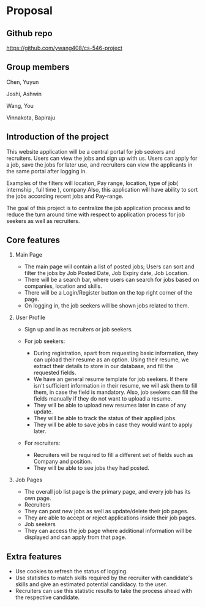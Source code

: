# Proposal

## Github repo

https://github.com/ywang408/cs-546-project

## Group members

Chen, Yuyun 

Joshi, Ashwin 

Wang, You 

Vinnakota, Bapiraju

## Introduction of the project

This website application will be a central portal for job seekers and recruiters. Users can view the jobs and sign up with us.
Users can apply for a job, save the jobs for later use, and recruiters can view the applicants in the same portal after logging in.

Examples of the filters will location, Pay range, location, type of job( internship , full time ), company
Also, this application will have ability to sort the jobs according recent jobs and Pay-range.

The goal of this project is to centralize the job application process and to reduce the turn around time with respect to application process for job seekers as well as recruiters.

## Core features

1. Main Page

   - The main page will contain a list of posted jobs; Users can sort and filter the jobs by Job Posted Date, Job Expiry date, Job Location.
   - There will be a search bar, where users can search for jobs based on companies, location and skills.
   - There will be a Login/Register button on the top right corner of the page.
   - On logging in, the job seekers will be shown jobs related to them.

2. User Profile

   - Sign up and in as recruiters or job seekers.

   - For job seekers:
     - During registration, apart from requesting basic information, they can upload their resume as an option. Using their resume, we extract their details to store in our database, and fill the requested fields.
     - We have an general resume template for job seekers. If there isn't sufficient information in their resume, we will ask them to fill them, in case the field is mandatory. Also, job seekers can fill the fields manually if they do not want to upload a resume.
     - They will be able to upload new resumes later in case of any update.
     - They will be able to track the status of their applied jobs.
     - They will be able to save jobs in case they would want to apply later.

   - For recruiters:
     - Recruiters will be required to fill a different set of fields such as Company and position.
     - They will be able to see jobs they had posted.

3. Job Pages

   - The overall job list page is the primary page, and every job has its own page.
   - Recruiters
    - They can post new jobs as well as update/delete their job pages.
    - They are able to accept or reject applications inside their job pages.
   - Job seekers
    - They can access the job page where additional information will be displayed and can apply from that page.

## Extra features

- Use cookies to refresh the status of logging.
- Use statistics to match skills required by the recruiter with candidate's skills and give an estimated potential candidacy.
  to the user.
- Recruiters can use this statistic results to take the process ahead with the respective candidate.
